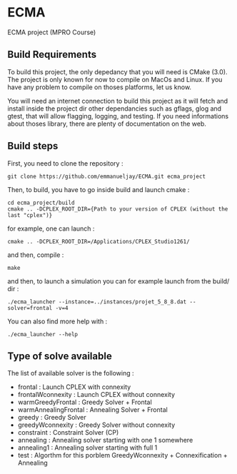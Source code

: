 # ECMA
ECMA project (MPRO Course)

## Build Requirements

To build this project, the only depedancy that you will need is CMake (3.0). The project is only known for now to compile on MacOs and Linux. If you have any problem to compile on thoses platforms, let us know.

You will need an internet connection to build this project as it will fetch and install inside the project dir other dependancies such as gflags, glog and gtest, that will allow flagging, logging, and testing. If you need informations about thoses library, there are plenty of documentation on the web.

## Build steps

First, you need to clone the repository :
    
    git clone https://github.com/emmanueljay/ECMA.git ecma_project

Then, to build, you have to go inside build and launch cmake :

    cd ecma_project/build
    cmake .. -DCPLEX_ROOT_DIR={Path to your version of CPLEX (without the last "cplex")}

for example, one can launch :

    cmake .. -DCPLEX_ROOT_DIR=/Applications/CPLEX_Studio1261/
    
and then, compile :

    make

and then, to launch a simulation you can for example launch from the build/ dir : 

    ./ecma_launcher --instance=../instances/projet_5_8_8.dat --solver=frontal -v=4

You can also find more help with :

    ./ecma_launcher --help

## Type of solve available

The list of available solver is the following : 
- frontal               : Launch CPLEX with connexity
- frontalWconnexity     : Launch CPLEX without connexity
- warmGreedyFrontal     : Greedy Solver + Frontal
- warmAnnealingFrontal  : Annealing Solver + Frontal
- greedy                : Greedy Solver
- greedyWconnexity      : Greedy Solver without connexity
- constraint            : Constraint Solver (CP)
- annealing             : Annealing solver starting with one 1 somewhere
- annealing1            : Annealing solver starting with full 1
- test                  : Algorthm for this porblem GreedyWconnexity + Connexification + Annealing


